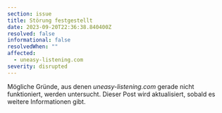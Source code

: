 ```yaml
---
section: issue
title: Störung festgestellt
date: 2023-09-20T22:36:38.840400Z
resolved: false
informational: false
resolvedWhen: ""
affected:
  - uneasy-listening.com
severity: disrupted
---
```

Mögliche Gründe, aus denen *uneasy-listening.com* gerade nicht funktioniert, werden untersucht. Dieser Post wird aktualisiert, sobald es weitere Informationen gibt.

        